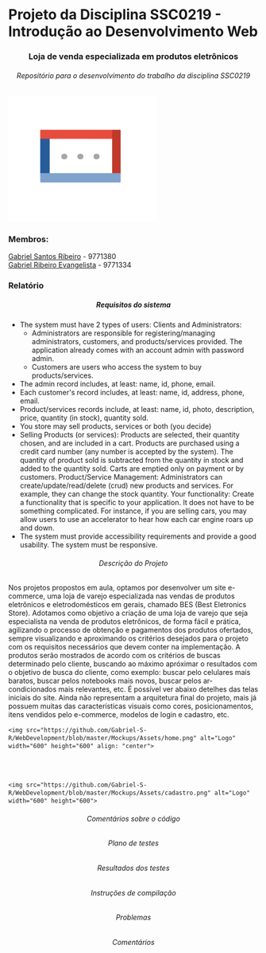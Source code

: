 # Projeto da Disciplina SSC0219 - Introdução ao Desenvolvimento Web
<h3 align="center">
    Loja de venda especializada em produtos eletrônicos
</h3>

<h6 align="center">
   Repositório para o desenvolvimento do trabalho da disciplina SSC0219
</h6>

<img src="https://github.com/Gabriel-S-R/WebDevelopment/blob/master/Mockups/Assets/logo.png?raw=true" alt="Logo" width=300 >

### Membros:

[Gabriel Santos Ribeiro](https://github.com/Gabriel-S-R) - 9771380
<br>
[Gabriel Ribeiro Evangelista](https://github.com/Bielevan) - 9771334


### Relatório

<h5 align="center">
  Requisitos do sistema
</h5>
<ul>
   <li>
    The system must have 2 types of users: Clients and Administrators:
    <ul>
       <li>Administrators are responsible for registering/managing administrators, customers, and products/services provided. The application already comes with an account admin with password admin.</li>
      <li>Customers are users who access the system to buy products/services.</li>
    </ul>
   </li>
   <li>The admin record includes, at least: name, id, phone, email.</li>
   <li>Each customer's record includes, at least: name, id, address, phone, email.</li>
   <li>Product/services records include, at least: name, id, photo, description, price, quantity (in stock), quantity sold.</li>
   <li>You store may sell products, services or both (you decide)</li>
   <li>Selling Products (or services): Products are selected, their quantity chosen, and are included in a cart. Products are purchased using a credit card number (any number is accepted by the system). The quantity of product sold is subtracted from the quantity in stock and added to the quantity sold. Carts are emptied only on payment or by customers.
Product/Service Management: Administrators can create/update/read/delete (crud) new products and services. For example, they can change the stock quantity.
Your functionality: Create a functionality that is specific to your application. It does not have to be something complicated. For instance, if you are selling cars, you may allow users to use an accelerator to hear how each car engine roars up and down.</li>
   <li>The system must provide accessibility requirements and provide a good usability. The system must be responsive.</li>
</ul>

<h6 align="center">
  Descrição do Projeto
</h6>
  <p>
    Nos projetos propostos em aula, optamos por desenvolver um site e-commerce, uma loja de varejo especializada nas vendas de produtos eletrônicos e eletrodomésticos em gerais, chamado BES (Best Eletronics Store). Adotamos como objetivo a criação de uma loja de varejo que seja especialista na venda de produtos eletrônicos, de forma fácil e prática, agilizando o processo de obtenção e pagamentos dos produtos ofertados, sempre visualizando e aproximando os critérios desejados para o projeto com os requisitos necessários que devem conter na implementação.
     A produtos serão mostrados de acordo com os critérios de buscas determinado pelo cliente, buscando ao máximo apróximar o resultados com o objetivo de busca do cliente, como exemplo: buscar pelo celulares mais baratos, buscar pelos notebooks mais novos, buscar pelos ar-condicionados mais relevantes, etc.
     É possível ver abaixo detelhes das telas iniciais do site. Ainda não representam a arquitetura final do projeto, mais já possuem muitas das características visuais como cores, posicionamentos, itens vendidos pelo e-commerce, modelos de login e cadastro, etc.

    <img src="https://github.com/Gabriel-S-R/WebDevelopment/blob/master/Mockups/Assets/home.png" alt="Logo" width="600" height="600" align: "center">

   <br>
   <br>

    <img src="https://github.com/Gabriel-S-R/WebDevelopment/blob/master/Mockups/Assets/cadastro.png" alt="Logo" width="600" height="600">
  </p>

<h6 align="center">
  Comentários sobre o código
</h6>

<h6 align="center">
  Plano de testes
</h6>

<h6 align="center">
  Resultados dos testes
</h6>

<h6 align="center">
  Instruções de compilação
</h6>

<h6 align="center">
  Problemas
</h6>

<h6 align="center">
  Comentários
</h6>
